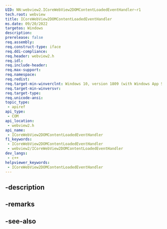 ```yaml
---
UID: NN:webview2.ICoreWebView2DOMContentLoadedEventHandler~r1
tech.root: webview
title: ICoreWebView2DOMContentLoadedEventHandler
ms.date: 09/20/2022
targetos: Windows
description: 
prerelease: false
req.assembly: 
req.construct-type: iface
req.ddi-compliance: 
req.header: webview2.h
req.idl: 
req.include-header: 
req.max-support: 
req.namespace: 
req.redist: 
req.target-min-winverclnt: Windows 10, version 1809 (with Windows App SDK 1.1 or later)
req.target-min-winversvr: 
req.target-type: 
req.unicode-ansi: 
topic_type:
 - apiref
api_type:
 - COM
api_location:
 - webview2.h
api_name:
 - ICoreWebView2DOMContentLoadedEventHandler
f1_keywords:
 - ICoreWebView2DOMContentLoadedEventHandler
 - webview2/ICoreWebView2DOMContentLoadedEventHandler
dev_langs:
 - c++
helpviewer_keywords:
 - ICoreWebView2DOMContentLoadedEventHandler
---
```


## -description

## -remarks

## -see-also

